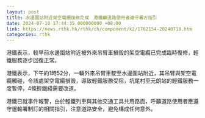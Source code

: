 ```yaml
---
layout: post
title: 水邊圍站附近架空電纜復修完成　港鐵籲道路使用者遵守署方指引
date: 2024-07-18 17:44:35.000000000 +08:00
link: https://news.rthk.hk/rthk/ch/component/k2/1762154-20240718.htm
categories: rthk
---
```


港鐵表示，較早前水邊圍站附近被外來吊臂車損毀的架空電纜已完成臨時復修，輕鐵服務逐步回復正常。

港鐵表示，下午約1時52分，一輛外來吊臂車駛至水邊圍站附近，其吊臂與架空電纜觸碰，令該處架空電纜損毁，導致輕鐵服務受阻，坑尾村至元朗站的輕鐵服務一度暫停，4條輕鐵綫需要改道。

港鐵已就事件報警，由於輕鐵列車與其他交通工具共用路面，呼籲道路使用者應遵守運輸署制訂的相關指引，注意道路安全，避免構成任何意外。
